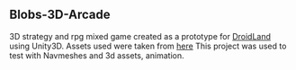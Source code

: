 ## Blobs-3D-Arcade

3D strategy and rpg mixed game created as a prototype for [DroidLand](https://github.com/chamikaCN/DroidLand) using Unity3D. 
Assets used were taken from [here](https://www.youtube.com/playlist?list=PLPV2KyIb3jR4KLGCCAciWQ5qHudKtYeP7) 
This project was used to test with Navmeshes and 3d assets, animation.
